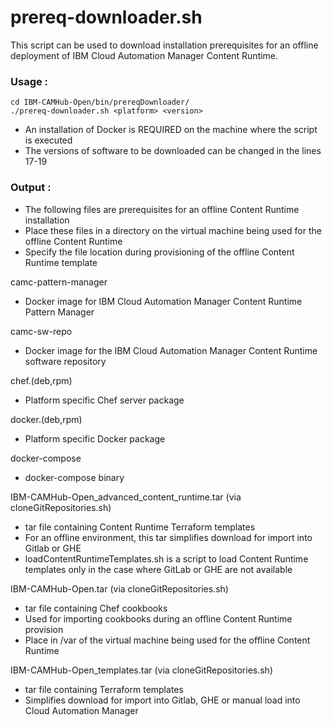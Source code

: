 #  prereq-downloader.sh
This script can be used to download installation prerequisites for an offline deployment of IBM Cloud Automation Manager Content Runtime.

### Usage :
```
cd IBM-CAMHub-Open/bin/prereqDownloader/
./prereq-downloader.sh <platform> <version>
```
- An installation of Docker is REQUIRED on the machine where the script is executed
- The versions of software to be downloaded can be changed in the lines 17-19

### Output :

- The following files are prerequisites for an offline Content Runtime installation
- Place these files in a directory on the virtual machine being used for the offline Content Runtime
- Specify the file location during provisioning of the offline Content Runtime template

camc-pattern-manager
- Docker image for IBM Cloud Automation Manager Content Runtime Pattern Manager

camc-sw-repo
- Docker image for the IBM Cloud Automation Manager Content Runtime software repository

chef.(deb,rpm)
- Platform specific Chef server package

docker.(deb,rpm)
- Platform specific Docker package

docker-compose
- docker-compose binary

IBM-CAMHub-Open_advanced_content_runtime.tar (via cloneGitRepositories.sh)
- tar file containing Content Runtime Terraform templates
- For an offline environment, this tar simplifies download for import into Gitlab or GHE
- loadContentRuntimeTemplates.sh is a script to load Content Runtime templates only in the case where GitLab or GHE are not available

IBM-CAMHub-Open.tar (via cloneGitRepositories.sh)
- tar file containing Chef cookbooks
- Used for importing cookbooks during an offline Content Runtime provision
- Place in /var of the virtual machine being used for the offline Content Runtime

IBM-CAMHub-Open_templates.tar (via cloneGitRepositories.sh)
- tar file containing Terraform templates
- Simplifies download for import into Gitlab, GHE or manual load into Cloud Automation Manager
